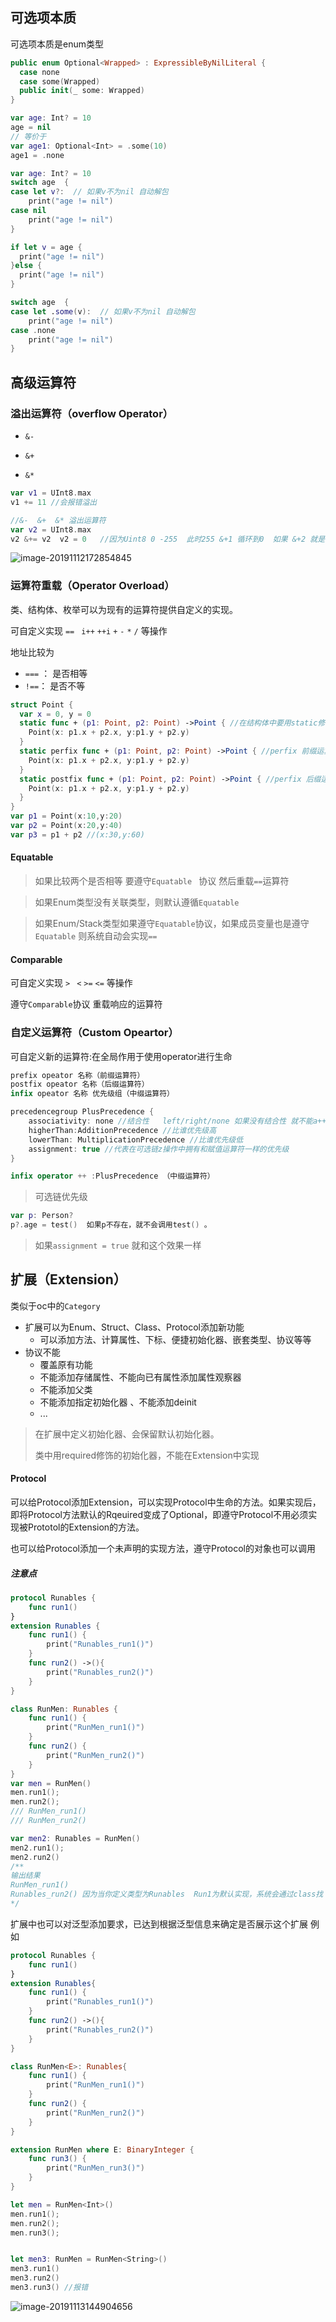 ## 可选项本质

可选项本质是enum类型

```swift
public enum Optional<Wrapped> : ExpressibleByNilLiteral {
  case none
  case some(Wrapped)
  public init(_ some: Wrapped)
}
```

```swift
var age: Int? = 10
age = nil
// 等价于
var age1: Optional<Int> = .some(10)
age1 = .none
```

```swift
var age: Int? = 10
switch age  {
case let v?:  // 如果v不为nil 自动解包
	print("age != nil")
case nil 
	print("age != nil")
}

if let v = age {
  print("age != nil")
}else {
  print("age != nil")
}

switch age  {
case let .some(v):  // 如果v不为nil 自动解包
	print("age != nil")
case .none 
	print("age != nil")
}


```

## 高级运算符

### 溢出运算符（overflow Operator）

* `&-`

* `&+`

* `&*` 

```swift
var v1 = UInt8.max
v1 += 11 //会报错溢出

//&-  &+  &* 溢出运算符
var v2 = UInt8.max
v2 &+= v2  v2 = 0   //因为Uint8 0 -255  此时255 &+1 循环到0  如果 &+2 就是1
```

![image-20191112172854845](运算符说明.png)





### 运算符重载（Operator Overload）

类、结构体、枚举可以为现有的运算符提供自定义的实现。

可自定义实现 `==` ` i++`   `++i`  `+`  `-` `*` `/`  等操作

地址比较为 

* `===` ： 是否相等   
* `!==`： 是否不等

```swift
struct Point {
  var x = 0, y = 0
  static func + (p1: Point, p2: Point) ->Point { //在结构体中要用static修饰
    Point(x: p1.x + p2.x, y:p1.y + p2.y)
  }
  static perfix func + (p1: Point, p2: Point) ->Point { //perfix 前缀运算符 正号 负号
    Point(x: p1.x + p2.x, y:p1.y + p2.y)
  }
  static postfix func + (p1: Point, p2: Point) ->Point { //perfix 后缀运算符 正号 负号
    Point(x: p1.x + p2.x, y:p1.y + p2.y)
  }
}
var p1 = Point(x:10,y:20)
var p2 = Point(x:20,y:40)
var p3 = p1 + p2 //(x:30,y:60)
```
#### Equatable

> 如果比较两个是否相等 要遵守`Equatable ` 协议 然后重载`==`运算符

> 如果Enum类型没有关联类型，则默认遵循`Equatable`

> 如果Enum/Stack类型如果遵守`Equatable`协议，如果成员变量也是遵守`Equatable` 则系统自动会实现`==`

#### Comparable

可自定义实现 `>` ` <`   `>=`  `<=`   等操作

遵守`Comparable`协议 重载响应的运算符

### 自定义运算符（Custom Opeartor）

可自定义新的运算符:在全局作用于使用operator进行生命

```swift
prefix opeator 名称（前缀运算符）
postfix opeator 名称（后缀运算符）
infix opeator 名称 优先级组（中缀运算符）
```

```swift
precedencegroup PlusPrecedence { 
    associativity: none //结合性   left/right/none 如果没有结合性 就不能a++b++c
    higherThan:AdditionPrecedence //比谁优先级高
    lowerThan: MultiplicationPrecedence //比谁优先级低
    assignment: true //代表在可选链z操作中拥有和赋值运算符一样的优先级  
}

infix operator ++ :PlusPrecedence （中缀运算符）
```

> 可选链优先级

```swift
var p: Person?
p?.age = test()  如果p不存在，就不会调用test() 。 
```

>  如果`assignment = true` 就和这个效果一样



## 扩展（Extension）

类似于oc中的`Category`

* 扩展可以为Enum、Struct、Class、Protocol添加新功能
  * 可以添加方法、计算属性、下标、便捷初始化器、嵌套类型、协议等等
* 协议不能
  * 覆盖原有功能
  * 不能添加存储属性、不能向已有属性添加属性观察器
  * 不能添加父类
  * 不能添加指定初始化器 、不能添加deinit
  * ...

>  在扩展中定义初始化器、会保留默认初始化器。
>
> 类中用required修饰的初始化器，不能在Extension中实现

#### Protocol

可以给Protocol添加Extension，可以实现Protocol中生命的方法。如果实现后，即将Protocol方法默认的Rqeuired变成了Optional，即遵守Protocol不用必须实现被Prototol的Extension的方法。

也可以给Protocol添加一个未声明的实现方法，遵守Protocol的对象也可以调用



##### 注意点

```swift
protocol Runables {
    func run1()
}
extension Runables {
    func run1() {
        print("Runables_run1()")
    }
    func run2() ->(){
        print("Runables_run2()")
    }
}

class RunMen: Runables {
    func run1() {
        print("RunMen_run1()")
    }
    func run2() {
        print("RunMen_run2()")
    }
}
var men = RunMen()
men.run1();
men.run2();
/// RunMen_run1()
/// RunMen_run2()

var men2: Runables = RunMen()
men2.run1();
men2.run2()
/**
输出结果
RunMen_run1()
Runables_run2() 因为当你定义类型为Runables  Run1为默认实现，系统会通过class找 而run2并不是required类型。所以优先找协议分类中的实现
*/
```

扩展中也可以对泛型添加要求，已达到根据泛型信息来确定是否展示这个扩展  例如

```swift
protocol Runables {
    func run1()
}
extension Runables{
    func run1() {
        print("Runables_run1()")
    }
    func run2() ->(){
        print("Runables_run2()")
    }
}

class RunMen<E>: Runables{
    func run1() {
        print("RunMen_run1()")
    }
    func run2() {
        print("RunMen_run2()")
    }
}

extension RunMen where E: BinaryInteger {
    func run3() {
        print("RunMen_run3()")
    }
}

let men = RunMen<Int>()
men.run1();
men.run2();
men.run3();


let men3: RunMen = RunMen<String>()
men3.run1()
men3.run2()
men3.run3() //报错
```



![image-20191113144904656](extension细节.png)














